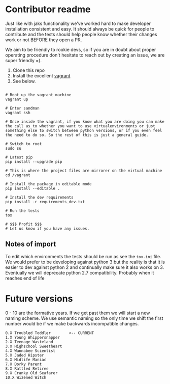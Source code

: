 # Contributor readme

Just like with jaks functionality we've worked hard to make developer installation consistent and easy.
It should always be quick for people to contribute and the tests should help people know whether their
changes work or not BEFORE they open a PR.

We aim to be friendly to rookie devs, so if you are in doubt about proper operating procedure don't hesitate to reach out by creating an issue, we are super friendly =).

1. Clone this repo
2. Install the excellent [vagrant](https://www.vagrantup.com/)
3. See below.

```

# Boot up the vagrant machine
vagrant up

# Enter sandman
vagrant ssh

# Once inside the vagrant, if you know what you are doing you can make the call as to whether you want to use virtualenvironments or just something else to switch between python versions, or if you even feel the need to do so. So the rest of this is just a general guide.

# Switch to root
sudo su

# Latest pip
pip install --upgrade pip

# This is where the project files are mirrorer on the virtual machine
cd /vagrant

# Install the package in editable mode
pip install --editable .

# Install the dev requirements
pip install -r requirements_dev.txt

# Run the tests
tox

# $$$ Profit $$$
# Let us know if you have any issues.
```

## Notes of import

To edit which environments the tests should be run as see the `tox.ini` file.
We would prefer to be developing against python 3 but the reality is that it is easier to dev against python 2 and continually make sure it also works on 3. Eventually we will deprecate python 2.7 compatibility. Probably when it reaches end of life


# Future versions

0 - 10 are the formative years. If we get past them we will start
a new naming scheme. We use semantic naming so the only time we shift
the first number would be if we make backwards incompatible changes.
```
0.X Troubled Toddler        <-- CURRENT
1.X Young Whippersnapper
2.X Teenage Wasteland
3.X Highschool Sweetheart
4.X Wannabee Scientist
5.X Jaded Hipster
6.X Midlife Maniac
7.X Dorky Parent
8.X Rattled Retiree
9.X Cranky Old Seafarer
10.X Wizened Witch
```

